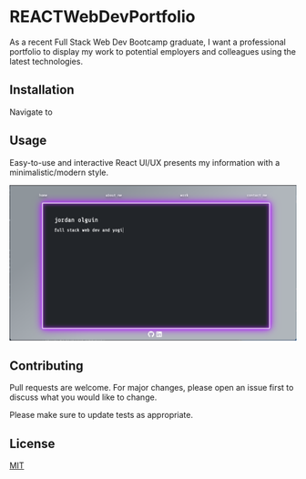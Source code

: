 # REACTWebDevPortfolio

As a recent Full Stack Web Dev Bootcamp graduate, I want a professional portfolio to display my work to potential employers and colleagues using the latest technologies.

## Installation

Navigate to

## Usage

Easy-to-use and interactive React UI/UX presents my information with a minimalistic/modern style.

![screenshot](./react-web-dev-portfolio/src/assets/react-portfolio-screenshot.png)

## Contributing

Pull requests are welcome. For major changes, please open an issue first
to discuss what you would like to change.

Please make sure to update tests as appropriate.

## License

[MIT](https://choosealicense.com/licenses/mit/)

